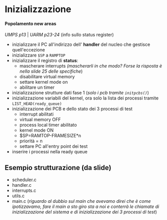 
# Inizializzazione

#### Popolamento new areas

*UMPS p13* | *UARM p23-24* (info sullo status register)

- inizializzare il PC all'indirizzo dell' **handler** del nucleo che gestisce quell'eccezione
- inizializzare `$SP` a `RAMPTOP`
- inizializzare il registro di **status**: 
    - mascherare interrupts             *(mascherarli in che modo? Forse la risposta è nella slide 25 delle specifiche*)
    - disabilitare virtual memory
    - settare kernel mode on
    - abilitare un timer
- inizializzazione strutture dati fase 1 (*solo i pcb tramite `initpcbs()`*)
- inizializzazione variabili del kernel, ora solo la lista dei processi tramite `LIST_HEAD(ready_queue)`
- inizializzazione dei PCB e dello stato dei 3 processi di test
    - interrupt abilitati
    - virtual memory OFF
    - process local timer abilitato
    - kernel mode ON
    - $SP=RAMTOP-FRAMESIZE*n
    - priorità = n
    - settare PC all'entry point dei test
- inserire i processi nella ready queue



## Esempio strutturazione (da slide)
- scheduler.c
- handler.c
- interrupts.c
- utils.c
- main.c (*riguardo al dubbio sul main che avevamo direi che è come ipotizzavamo, fare il main a sto giro sta a noi e conterrà le chiamate di inizializzazione del sistema e di inizializzazione dei 3 processi di test*)
